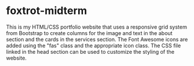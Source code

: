 # foxtrot-midterm
This is my HTML/CSS portfolio website that uses a responsive grid system from Bootstrap to create columns for the image and text in the about section and the cards in the services section. The Font Awesome icons are added using the "fas" class and the appropriate icon class. The CSS file linked in the head section can be used to customize the styling of the website.
